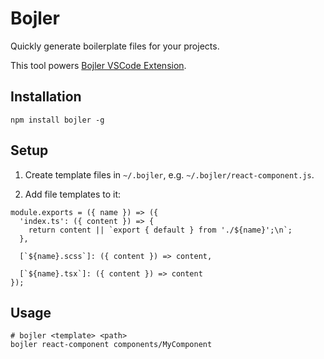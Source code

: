 # Bojler

Quickly generate boilerplate files for your projects.

This tool powers [Bojler VSCode Extension](https://github.com/kamilmielnik/bojler-vscode).

## Installation

```
npm install bojler -g
```

## Setup

1. Create template files in `~/.bojler`, e.g. `~/.bojler/react-component.js`.

2. Add file templates to it:

```tsx
module.exports = ({ name }) => ({
  'index.ts': ({ content }) => {
    return content || `export { default } from './${name}';\n`;
  },

  [`${name}.scss`]: ({ content }) => content,

  [`${name}.tsx`]: ({ content }) => content
});
```

## Usage

```Shell
# bojler <template> <path>
bojler react-component components/MyComponent
```
